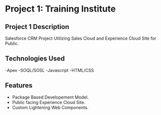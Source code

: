 # Project 1: Training Institute


## Project 1 Description

Salesforce CRM Project Utilizing Sales Cloud and Experience Cloud Site for Public.

## Technologies Used

-Apex
-SOQL/SOSL
-Javascript
-HTML/CSS

## Features

- Package Based Developement Model.
- Public facing Experience Cloud Site.
- Custom Lightening Web Components.
